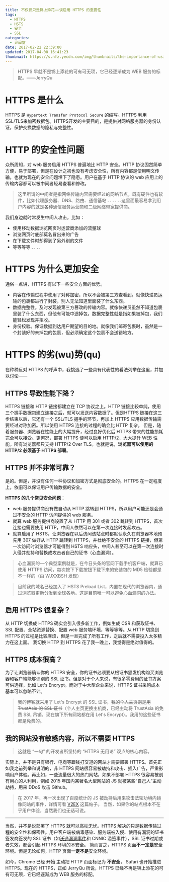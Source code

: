 ```yaml
---
title: 不仅仅只是锦上添花——谈启用 HTTPS 的重要性
tags:
  - HTTPS
  - HSTS
  - 安全
  - SSL
categories:
  - 异闻堂
date: 2017-02-22 22:39:00
updated: 2017-04-08 16:41:23
thumbnail: https://s.nfz.yecdn.com/img/thumbnails/the-importance-of-using-https.jpg!blogth
---
```


> HTTPS 早就不是锦上添花的可有可无项，它已经逐渐成为 WEB 服务的标配。——JerryQu

<!--more-->

# HTTPS 是什么

HTTPS 是 `Hypertext Transfer Protocol Secure` 的缩写。HTTPS 利用SSL/TLS来加密数据包。HTTPS开发的主要目的，是提供对网络服务器的身份认证，保护交换数据的隐私与完整性。

# HTTP 的安全性问题

众所周知，对 web 服务启用 HTTPS 普遍地比 HTTP 安全。HTTP 协议固然简单方便，易于部署，但是在设计之初也没有考虑安全性，所有内容都是使用明文传输，也就为现在的安全问题埋下了隐患。用户在基于 HTTP 协议的 web 应用上的传输内容都可以被中间者轻易查看和修改。

> 这里所谓的中间者是指网络传输内容需要经过的网络节点，既有硬件也有软件，比如代理服务器、DNS、路由、通信基站 . . . . . .这里面最容易拿到用户内容的就是各种通信服务运营商和二级网络带宽提供商。

我们身边就时常发生中间人攻击，比如：

- 使用移动数据浏览网页时运营商添加的流量球
- 浏览网页时底部莫名冒出来的广告
- 在下载文件时却得到了另外别的文件
- 等等等等 . . . .

# HTTPS 为什么更加安全

通俗一点讲，HTTPS 有以下一些安全方面的优势。

- 内容在传输过程中使用了对称加密，所以不会被第三方查看到。就像快递员运输的包裹都进行了封装，别人无法知道里面装了什么东西。
- 数据完整性。及时发现被第三方篡改的传输内容。就像快递员虽然不知道包裹里装了什么东西，但他有可能中途掉包，数据完整性就是指如果被掉包，我们能轻松发现并拒收。
- 身份校验。保证数据到达用户期望的目的地。就像我们邮寄包裹时，虽然是一个封装好的未掉包的包裹，但必须确定这个包裹不会送错地方。

# HTTPS 的劣(wu)势(qu)

在种种反对 HTTPS 的呼声中，我挑选了一些具有代表性的看法列举在这里，并加以讨论——

## HTTPS 导致性能下降？

HTTPS 链接和 HTTP 链接都建立在 TCP 协议之上。HTTP 链接比较单纯，使用三个握手数据包建立连接之后，就可以发送内容数据了。但是HTTPS 链接在这三步结束以后，它还有一个 SSL/TLS 握手的环节，再加上 HTTPS 应用数据传输需要经过对称加密。所以使用 HTTPS 连接的过程的确会比 HTTP 复杂。
但是，随着服务器、浏览器在性能上的大幅提升，经过良好优化后 HTTPS 带来的性能损耗完全可以接受。更何况，部署 HTTPS 便可以启用 HTTP/2，大大提升 WEB 性能。所有浏览器都只支持 HTTP/2 Over TLS。也就是说，**浏览器可以使用的 HTTP/2 必须基于 HTTPS 部署**。

## HTTPS 并不非常可靠？

是的。但是，并没有任何一种协议和加密方式是彻底安全的。HTTPS 在一定程度上，依旧可以保证用户传输数据的安全。

**HTTPS 的几个常见安全问题**：

- web 服务提供商没有做自动从 HTTP 跳转到 HTTPS，所以用户可能还是会通过不安全的 HTTP 访问提供的 web 服务。
- 就算 web 服务提供商设置了从 HTTP 用 301 或者 302 跳转到 HTTPS，首次连接也需要使用 HTTP，中间人依然可以在第一次连接时发起攻击。
- 就算启用了 HSTS，让浏览器在以后访问该站点时都默认永久在浏览器本地预先用 307 做好从 HTTP 跳转到 HTTPS，并杜绝不安全的 HTTPS 链接，但第一次访问时浏览器才可能得到 HSTS 响应头，中间人甚至可以在第一次连接时入侵并劫持和替换成攻击者自己的证书（心血漏洞）。

> 心血漏洞的一个典型案例就是，在今日头条的官网下载手机客户端，就算已使用 HTTPS 访问，每次按下下载按钮下载下来的安装包的 MD5 检验都是不一样的（由 WJXXBSH 发现）

> 目前我的域名已经加入了 HSTS Preload List，内置在现代的浏览器内，通过浏览器更新分发到全球各地。这是目前唯一可以避免心血漏洞的办法。

## 启用 HTTPS 很复杂？

从 HTTP 切换成 HTTPS 确实会引入很多新工作，例如生成 CSR 和获取证书、SSL 配置、全站资源替换、配置 web 服务端环境，等等等等。从 HTTP 切换到 HTTPS 的过程是比较麻烦，但是一旦完成了所有工作，之后就不需要投入太多精力在这上面。
我切换 HTTP 到 HTTPS 花了我一晚上，我觉得是绝对值得的。

## HTTPS 成本很高？

为了让浏览器确认你的 HTTPS 安全，你的证书必须要从根证书颁发机构购买浏览器和客户端能够识别的 SSL 证书。但是对于个人来说，有很多零费用的证书方案可供选择，比如 Let's Encrypt。而对于中大型企业来说，HTTPS 证书采购成本基本可以忽略不计。

> 我的博客就采用了 Let's Encrypt 的 SSL 证书，~~我的个人主页则是用 TrustAsia 的 SSL 证书~~（个人主页更换主机商，已经主动将 TrustAsia 的免费 SSL 吊销。现在旗下所有网站都在用 Let's Encrypt）。我用的这些证书都是免费的。

## 我的网站没有敏感内容，所以不需要 HTTPS

> 这就是 “一句” 的开发者所坚持的 “HTTPS 无用论” 观点的核心内容。

实际上，并不是只有银行、电商等跟钱打交道的网站才需要部署 HTTPS。首先正如我之前列举和说明的，非 HTTPS 网站很容易被劫持和攻击、插入广告，严重影响用户体验。再比如，一些流量很大的热门网站，如果不部署 HTTPS 很容易被别有用心的人利用，例如 2015 年国内某著名大型网站的 JS 就被某些“自己人”主动劫持，用来 DDoS 攻击 Github。

> 在 2017 年，再一次出现了百度统计的 JS 被劫持后用来攻击法轮功境内镜像网站的事件，详情可看 [V2EX](https://www.v2ex.com/t/384241) 这篇帖子。
> 当然，如果你的站点根本不在乎用户体验，当然我们也无话可说。

-----

当然，并不是说部署了 HTTPS 就可以高枕无忧。HTTPS 解决的只是数据传输过程的安全性和保密性。用户客户端被病毒感染、服务端被入侵、使用有漏洞的证书签发商签发的 SSL 证书（如[沃通漏洞事件](https://blog.viosey.com/2016/11/06/Change-SSL-license-to-AlphaSSL)和 CNNIC 滥签事件），SSL 证书过期或者失效，都会引起 HTTPS 环境的不安全。
简而言之，HTTPS 页面**不一定是**安全环境。但是无论如何，HTTP 页面**一定不是**安全环境。

如今，Chrome 已经 ~~开始~~ 主动把 HTTP 页面标记为 **不安全**， Safari 也开始推进 HTTPS。现在的 HTTPS，正如 JerryQu 所说，HTTPS 已经不再是锦上添花的可有可无项，它已经逐渐成为 WEB 服务的标配。
